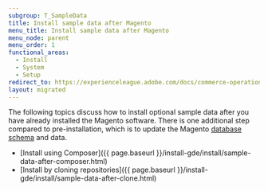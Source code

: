 ```yaml
---
subgroup: T_SampleData
title: Install sample data after Magento
menu_title: Install sample data after Magento
menu_node: parent
menu_order: 1
functional_areas:
  - Install
  - System
  - Setup
redirect_to: https://experienceleague.adobe.com/docs/commerce-operations/installation-guide/next-steps/sample-data/overview.html
layout: migrated
---
```


The following topics discuss how to install optional sample data after you have already installed the Magento software. There is one additional step compared to pre-installation, which is to update the Magento [database schema](https://glossary.magento.com/database-schema) and data.

*  [Install using Composer]({{ page.baseurl }}/install-gde/install/sample-data-after-composer.html)
*  [Install by cloning repositories]({{ page.baseurl }}/install-gde/install/sample-data-after-clone.html)
